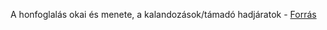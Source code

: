 A honfoglalás okai és menete, a kalandozások/támadó hadjáratok - [Forrás](https://www.nkp.hu/tankonyv/tortenelem_5_nat2020/lecke_05_015)
